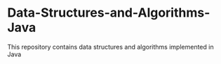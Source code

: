 # Data-Structures-and-Algorithms-Java
 This repository contains data structures and algorithms implemented in Java
